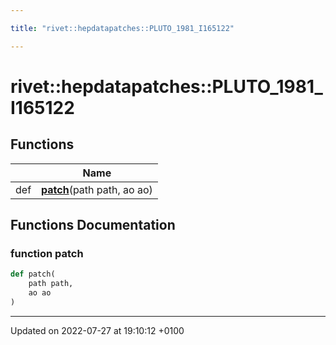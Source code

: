 ```yaml
---

title: "rivet::hepdatapatches::PLUTO_1981_I165122"

---
```


# rivet::hepdatapatches::PLUTO_1981_I165122



## Functions

|                | Name           |
| -------------- | -------------- |
| def | **[patch](http://example.org/namespaces/namespacerivet_1_1hepdatapatches_1_1pluto__1981__i165122/#function-patch)**(path path, ao ao) |


## Functions Documentation

### function patch

```python
def patch(
    path path,
    ao ao
)
```






-------------------------------

Updated on 2022-07-27 at 19:10:12 +0100